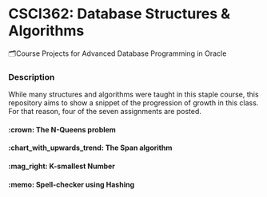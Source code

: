 # CSCI362: Database Structures & Algorithms
:card_index_dividers:Course Projects for Advanced Database Programming in Oracle

### Description 
While many structures and algorithms were taught in this staple course, this repository aims to show a snippet of the progression of growth in this class. For that reason, four of the seven assignments are posted. 

<h4>:crown: The N-Queens problem
<h4>:chart_with_upwards_trend: The Span algorithm
<h4>:mag_right: K-smallest Number
<h4>:memo: Spell-checker using Hashing
